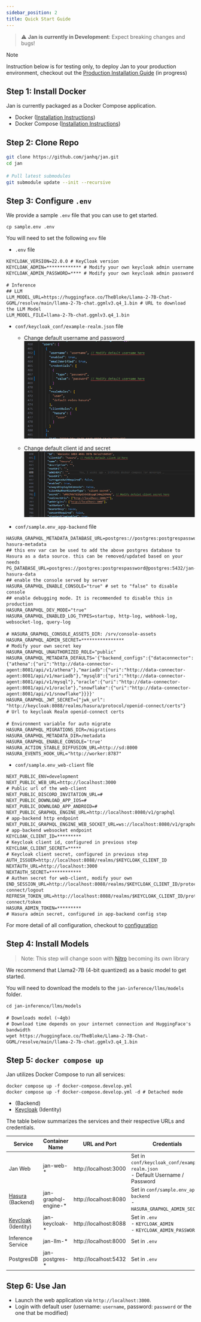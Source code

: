 ```yaml
---
sidebar_position: 2
title: Quick Start Guide
---
```


> ⚠️ **Jan is currently in Development**: Expect breaking changes and bugs!

> [!NOTE]  
> Instruction below is for testing only, to deploy Jan to your production environment, checkout out the [Production Installation Guide](./installation) (in progress)


## Step 1: Install Docker

Jan is currently packaged as a Docker Compose application. 

- Docker ([Installation Instructions](https://docs.docker.com/get-docker/))
- Docker Compose ([Installation Instructions](https://docs.docker.com/compose/install/))

## Step 2: Clone Repo

```bash
git clone https://github.com/janhq/jan.git
cd jan

# Pull latest submodules
git submodule update --init --recursive
```

## Step 3: Configure `.env`

We provide a sample `.env` file that you can use to get started.

```shell
cp sample.env .env
```

You will need to set the following `env` file

- `.env` file

```shell
KEYCLOAK_VERSION=22.0.0 # KeyCloak version
KEYCLOAK_ADMIN=************* # Modify your own keycloak admin username
KEYCLOAK_ADMIN_PASSWORD=**** # Modify your own keycloak admin password

# Inference
## LLM
LLM_MODEL_URL=https://huggingface.co/TheBloke/Llama-2-7B-Chat-GGML/resolve/main/llama-2-7b-chat.ggmlv3.q4_1.bin # URL to download the LLM Model
LLM_MODEL_FILE=llama-2-7b-chat.ggmlv3.q4_1.bin
```

- `conf/keycloak_conf/example-realm.json` file
  
  - Change default username and password 
    ![](../../static/img/docs_guides_quickstart_web_client_default_user.png)

  - Change default client id and secret
    ![](../../static/img/docs_guides_quickstart_keycloak_client.png)

- `conf/sample.env_app-backend` file

```shell
HASURA_GRAPHQL_METADATA_DATABASE_URL=postgres://postgres:postgrespassword@postgres:5432/jan-hasura-metadata
## this env var can be used to add the above postgres database to Hasura as a data source. this can be removed/updated based on your needs
PG_DATABASE_URL=postgres://postgres:postgrespassword@postgres:5432/jan-hasura-data
## enable the console served by server
HASURA_GRAPHQL_ENABLE_CONSOLE="true" # set to "false" to disable console
## enable debugging mode. It is recommended to disable this in production
HASURA_GRAPHQL_DEV_MODE="true"
HASURA_GRAPHQL_ENABLED_LOG_TYPES=startup, http-log, webhook-log, websocket-log, query-log

# HASURA_GRAPHQL_CONSOLE_ASSETS_DIR: /srv/console-assets
HASURA_GRAPHQL_ADMIN_SECRET=****************                                                                 # Modify your own secret key
HASURA_GRAPHQL_UNAUTHORIZED_ROLE="public"
HASURA_GRAPHQL_METADATA_DEFAULTS='{"backend_configs":{"dataconnector":{"athena":{"uri":"http://data-connector-agent:8081/api/v1/athena"},"mariadb":{"uri":"http://data-connector-agent:8081/api/v1/mariadb"},"mysql8":{"uri":"http://data-connector-agent:8081/api/v1/mysql"},"oracle":{"uri":"http://data-connector-agent:8081/api/v1/oracle"},"snowflake":{"uri":"http://data-connector-agent:8081/api/v1/snowflake"}}}}'
HASURA_GRAPHQL_JWT_SECRET={"jwk_url": "http://keycloak:8088/realms/hasura/protocol/openid-connect/certs"}    # Url to keycloak Realm openid-connect certs

# Environment variable for auto migrate
HASURA_GRAPHQL_MIGRATIONS_DIR=/migrations
HASURA_GRAPHQL_METADATA_DIR=/metadata
HASURA_GRAPHQL_ENABLE_CONSOLE='true'
HASURA_ACTION_STABLE_DIFFUSION_URL=http://sd:8000
HASURA_EVENTS_HOOK_URL="http://worker:8787"
```

- `conf/sample.env_web-client` file

```SHELL
NEXT_PUBLIC_ENV=development
NEXT_PUBLIC_WEB_URL=http://localhost:3000                                # Public url of the web-client
NEXT_PUBLIC_DISCORD_INVITATION_URL=#
NEXT_PUBLIC_DOWNLOAD_APP_IOS=#
NEXT_PUBLIC_DOWNLOAD_APP_ANDROID=#
NEXT_PUBLIC_GRAPHQL_ENGINE_URL=http://localhost:8080/v1/graphql          # app-backend http endpoint
NEXT_PUBLIC_GRAPHQL_ENGINE_WEB_SOCKET_URL=ws://localhost:8080/v1/graphql # app-backend websocket endpoint
KEYCLOAK_CLIENT_ID=*********                                             # Keycloak client id, configured in previous step
KEYCLOAK_CLIENT_SECRET=*****                                             # Keycloak client secret, configured in previous step
AUTH_ISSUER=http://localhost:8088/realms/$KEYCLOAK_CLIENT_ID
NEXTAUTH_URL=http://localhost:3000
NEXTAUTH_SECRET=************                                             # Authen secret for web-client, modify your own
END_SESSION_URL=http://localhost:8088/realms/$KEYCLOAK_CLIENT_ID/protocol/openid-connect/logout
REFRESH_TOKEN_URL=http://localhost:8088/realms/$KEYCLOAK_CLIENT_ID/protocol/openid-connect/token
HASURA_ADMIN_TOKEN=*********                                             # Hasura admin secret, configured in app-backend config step

```

For more detail of all configuration, checkout to [configuration](./configuration/)

## Step 4: Install Models

> Note: This step will change soon with [Nitro](https://github.com/janhq/nitro) becoming its own library

We recommend that Llama2-7B (4-bit quantized) as a basic model to get started. 

You will need to download the models to the `jan-inference/llms/models` folder. 

```shell
cd jan-inference/llms/models

# Downloads model (~4gb)
# Download time depends on your internet connection and HuggingFace's bandwidth
wget https://huggingface.co/TheBloke/Llama-2-7B-Chat-GGML/resolve/main/llama-2-7b-chat.ggmlv3.q4_1.bin 
```

## Step 5: `docker compose up`

Jan utilizes Docker Compose to run all services:

```shell
docker compose up -f docker-compose.develop.yml
docker compose up -f docker-compose.develop.yml -d # Detached mode
```
-  (Backend)
- [Keycloak](https://www.keycloak.org/) (Identity)

The table below summarizes the services and their respective URLs and credentials.

| Service                                          | Container Name       | URL and Port          | Credentials                                                                        |
| ------------------------------------------------ | -------------------- | --------------------- | ---------------------------------------------------------------------------------- |
| Jan Web                                          | jan-web-*            | http://localhost:3000 | Set in `conf/keycloak_conf/example-realm.json` <br />- Default Username / Password |
| [Hasura](https://hasura.io) (Backend)            | jan-graphql-engine-* | http://localhost:8080 | Set in `conf/sample.env_app-backend` <br /> - `HASURA_GRAPHQL_ADMIN_SECRET`        |
| [Keycloak](https://www.keycloak.org/) (Identity) | jan-keycloak-*       | http://localhost:8088 | Set in `.env` <br />- `KEYCLOAK_ADMIN` <br />- `KEYCLOAK_ADMIN_PASSWORD`           |
| Inference Service                                | jan-llm-*            | http://localhost:8000 | Set in `.env`                                                                      |
| PostgresDB                                       | jan-postgres-*       | http://localhost:5432 | Set in `.env`                                                                      |

## Step 6: Use Jan

- Launch the web application via `http://localhost:3000`.
- Login with default user (username: `username`, password: `password` or the one that be modified)
